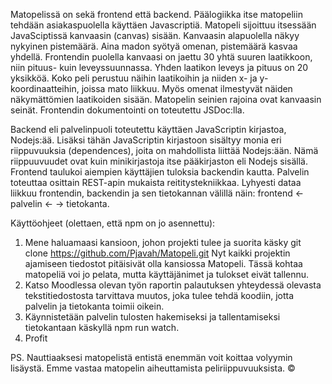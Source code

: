 
Matopelissä on sekä frontend että backend. Päälogiikka itse matopeliin tehdään asiakaspuolella
käyttäen Javascriptiä. Matopeli sijoittuu itsessään JavaSciptissä kanvaasin (canvas) sisään.
Kanvaasin alapuolella näkyy nykyinen pistemäärä. Aina madon syötyä omenan, pistemäärä kasvaa yhdellä.
Frontendin puolella kanvaasi on jaettu 30 yhtä suuren laatikkoon, niin pituus- kuin leveyssuunnassa.
Yhden laatikon leveys ja pituus on 20 yksikköä. Koko peli perustuu näihin laatikoihin ja niiden
x- ja y-koordinaatteihin, joissa mato liikkuu. Myös omenat ilmestyvät näiden näkymättömien laatikoiden sisään.
Matopelin seinien rajoina ovat kanvaasin seinät. Frontendin dokumentointi on toteutettu JSDoc:lla.

Backend eli palvelinpuoli toteutettu käyttäen JavaScriptin kirjastoa, Nodejs:ää. Lisäksi tähän JavaScriptin kirjastoon
sisältyy monia eri riippuvuuksia (dependences), joita on mahdollista liittää Nodejs:ään. Nämä riippuuvuudet
ovat kuin minikirjastoja itse pääkirjaston eli Nodejs sisällä. Frontend taulukoi aiempien käyttäjien tuloksia backendin
kautta. Palvelin toteuttaa osittain REST-apin mukaista reititystekniikkaa. Lyhyesti dataa liikkuu frontendin, backendin ja
sen tietokannan välillä näin: frontend ← palvelin ← → tietokanta.

Käyttöohjeet (olettaen, että npm on jo asennettu):

1. Mene haluamaasi kansioon, johon projekti tulee ja suorita käsky git clone https://github.com/Pjavah/Matopeli.git
   Nyt kaikki projektin ajamiseen tiedostot pitäisivät olla kansiossa Matopeli.
   Tässä kohtaa matopeliä voi jo pelata, mutta käyttäjänimet ja tulokset eivät tallennu.
2. Katso Moodlessa olevan työn raportin palautuksen yhteydessä olevasta tekstitiedostosta
   tarvittava muutos, joka tulee tehdä koodiin, jotta palvelin ja tietokanta toimii oikein.
3. Käynnistetään palvelin tulosten hakemiseksi  ja tallentamiseksi tietokantaan käskyllä npm run watch.
4. Profit

PS. Nauttiaaksesi matopelistä entistä enemmän voit koittaa volyymin lisäystä. Emme vastaa matopelin aiheuttamista peliriippuvuuksista. ©

